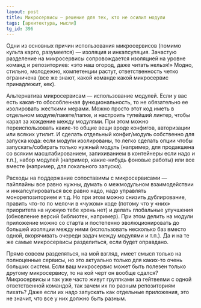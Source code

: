 ```yaml
---
layout: post
title: Микросервисы — решение для тех, кто не осилил модули
tags: [архитектура, мысли]
tg_id: 396
---
```

Одни из основных причин использования микросервисов (помимо культа карго, разумеется) — изоляция и инкапсуляция. Зачастую разделение на микросервисы сопровождается изоляцией на уровне команд и репозиториев: «это наш огород, даже читать нельзя!» Модно, стильно, молодежно, компетенции растут, ответственность четко ограничена (все же знают, какой команде какой микросервис принадлежит, кек).

Альтернатива микросервисам — использование модулей. Если у вас есть какая-то обособленная функциональность, то не обязательно ее изолировать жесткими мерами. Можно просто этот код иметь в отдельном модуле/пакете/папке, и настроить тупейший линтер, чтобы карал за хождение между модулями. При этом можно переиспользовать какие-то общие вещи вроде конфигов, авторизации или всяких утилит. И сделать отдельный конфиг/модуль собственно для запуска кода: если модули изолированы, то легко сделать опции чтобы запускать/собирать только нужный модуль (например, для продакшена со всяким масштабированием, запихиванием в контейнеры если надо и т.п.), набор модулей (например, какие-нибудь фоновые работы) или все вместе (например, для локального запуска). 

Расходы на поддержание сопоставимы с микросервисами — пайплайны все равно нужны, думать о межмодульном взаимодействии и инкапсулироваться все равно надо, надо управлять монорепозиторием и т.д. Но при этом можно снизить дублирование, править что-то по мелочи в «чужом» коде (потому что у «них» приоритета на нужную тебе хрень нет) и делать глобальные улучшения (обновление версий библиотек, например). При этом делить на модули приложение можно со старта и постепенно эволюционировать до большей изоляции между ними (использовать несколько баз вместо одной, вкорячивать очереди задач между модулями и т.п.). Да и на те же самые микросервисы разделиться, если будет оправдано. 

Прямо совсем разделяться, на мой взгляд, имеет смысл только на полноценные сервисы, но это актуально только для каких-то очень больших систем. Если ваш микросервис может быть полезен только другому микросервису, то на кой черт он вообще сдался? Микросервисы и так уже часто живут группками за гейтвеями с одной ответственной командой, так зачем их по разным репозиториям пихать? Даже если их надо запускать как отдельные приложения, это не значит, что все у них должно быть разным.


